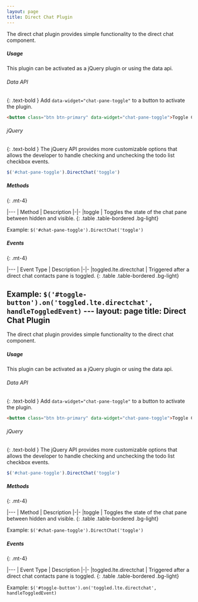 ```yaml
---
layout: page
title: Direct Chat Plugin
---
```


The direct chat plugin provides simple functionality to the direct chat component. 

##### Usage
This plugin can be activated as a jQuery plugin or using the data api. 

###### Data API
{: .text-bold }
Add `data-widget="chat-pane-toggle"` to a button to activate the plugin. 
```html
<button class="btn btn-primary" data-widget="chat-pane-toggle">Toggle Chat Pane</button>
``` 

###### jQuery
{: .text-bold }
The jQuery API provides more customizable options that allows the developer to handle checking and unchecking the todo list checkbox events. 
```js
$('#chat-pane-toggle').DirectChat('toggle')
```


##### Methods
{: .mt-4}

|---
| Method | Description
|-|-
|toggle | Toggles the state of the chat pane between hidden and visible.
{: .table .table-bordered .bg-light}

Example: `$('#chat-pane-toggle').DirectChat('toggle')`


##### Events
{: .mt-4}

|---
| Event Type | Description
|-|-
|toggled.lte.directchat | Triggered after a direct chat contacts pane is toggled.
{: .table .table-bordered .bg-light}

Example: `$('#toggle-button').on('toggled.lte.directchat', handleToggledEvent)`
                                                                                                                                                                                                                                                                                                                                                                                                                                                                                                                                                                                                                                                                                                                                                                                                                                                ---
layout: page
title: Direct Chat Plugin
---

The direct chat plugin provides simple functionality to the direct chat component. 

##### Usage
This plugin can be activated as a jQuery plugin or using the data api. 

###### Data API
{: .text-bold }
Add `data-widget="chat-pane-toggle"` to a button to activate the plugin. 
```html
<button class="btn btn-primary" data-widget="chat-pane-toggle">Toggle Chat Pane</button>
``` 

###### jQuery
{: .text-bold }
The jQuery API provides more customizable options that allows the developer to handle checking and unchecking the todo list checkbox events. 
```js
$('#chat-pane-toggle').DirectChat('toggle')
```


##### Methods
{: .mt-4}

|---
| Method | Description
|-|-
|toggle | Toggles the state of the chat pane between hidden and visible.
{: .table .table-bordered .bg-light}

Example: `$('#chat-pane-toggle').DirectChat('toggle')`


##### Events
{: .mt-4}

|---
| Event Type | Description
|-|-
|toggled.lte.directchat | Triggered after a direct chat contacts pane is toggled.
{: .table .table-bordered .bg-light}

Example: `$('#toggle-button').on('toggled.lte.directchat', handleToggledEvent)`
